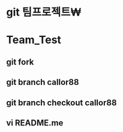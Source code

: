 # git 팀프로젝트₩

# Team_Test

## git fork
## git branch callor88
## git branch checkout callor88
## vi README.me
